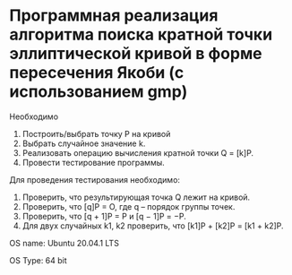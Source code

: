 # Программная реализация алгоритма поиска кратной точки эллиптической кривой в форме пересечения Якоби (с использованием gmp)
Необходимо
1. Построить/выбрать точку P на кривой
2. Выбрать случайное значение k.
3. Реализовать операцию вычисления кратной точки Q = [k]P.
4. Провести тестирование программы.

Для проведения тестирования необходимо:
1. Проверить, что результирующая точка Q лежит на кривой.
2. Проверить, что [q]P = O, где q – порядок группы точек.
3. Проверить, что [q + 1]P = P и [q − 1]P = −P.
4. Для двух случайных k1, k2 проверить, что [k1]P + [k2]P = [k1 + k2]P.

 
 OS name: Ubuntu 20.04.1 LTS
 
 OS Type: 64 bit
